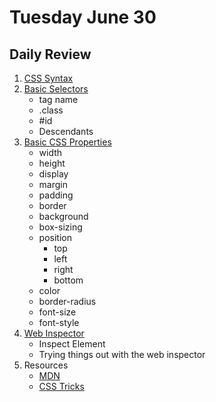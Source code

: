 # Tuesday June 30

## Daily Review

1. [CSS Syntax](css-syntax.html)
1. [Basic Selectors](selectors.html)
    * tag name
    * .class
    * #id
    * Descendants
2. [Basic CSS Properties](rules.html)
    * width
    * height
    * display
    * margin
    * padding
    * border
    * background
    * box-sizing
    * position
        - top
        - left
        - right
        - bottom
    * color
    * border-radius
    * font-size
    * font-style
3. [Web Inspector](web-inspector.html)
    * Inspect Element
    * Trying things out with the web inspector
4. Resources
    * [MDN](https://developer.mozilla.org/en-US/)
    * [CSS Tricks](https://css-tricks.com)
